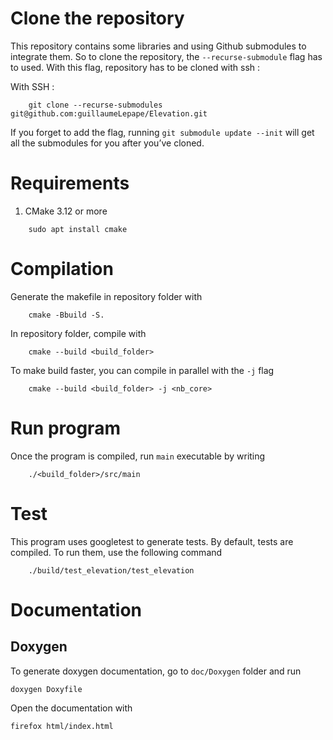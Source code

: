 # Clone the repository

This repository contains some libraries and using Github submodules to integrate them. So to clone the repository, the `--recurse-submodule` flag has to used. With this flag, repository has to be cloned with ssh : 

With SSH :
```shell
    git clone --recurse-submodules git@github.com:guillaumeLepape/Elevation.git
```

If you forget to add the flag, running `git submodule update --init` will get all the submodules for you after you’ve cloned.

# Requirements

1. CMake 3.12 or more
```shell
    sudo apt install cmake 
```

# Compilation

Generate the makefile in repository folder with

```shell
    cmake -Bbuild -S.
```

In repository folder, compile with

```shell
    cmake --build <build_folder>
```

To make build faster, you can compile in parallel with the `-j` flag

```shell
    cmake --build <build_folder> -j <nb_core>
```

# Run program

Once the program is compiled, run `main` executable by writing
```shell
    ./<build_folder>/src/main
```

# Test

This program uses googletest to generate tests. By default, tests are compiled. To run them, use the following command 

```shell
    ./build/test_elevation/test_elevation
```

# Documentation

## Doxygen

To generate doxygen documentation, go to `doc/Doxygen` folder and run 

```
doxygen Doxyfile
```

Open the documentation with 
```
firefox html/index.html
```